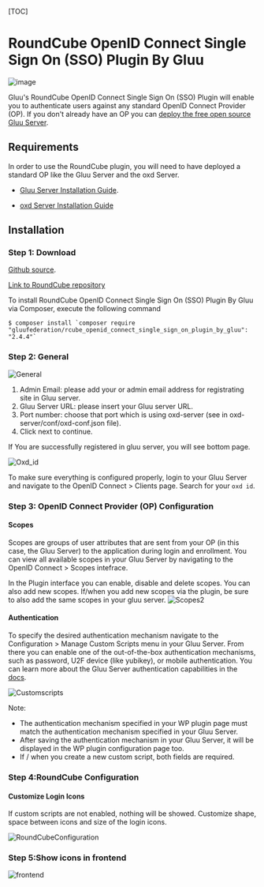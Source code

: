 [TOC]

# RoundCube OpenID Connect Single Sign On (SSO) Plugin By Gluu

![image](https://raw.githubusercontent.com/GluuFederation/gluu-sso-RoundCube-plugin/master/plugin.jpg)

Gluu's RoundCube OpenID Connect Single Sign On (SSO) Plugin will enable you to authenticate users against any standard OpenID Connect Provider (OP). If you don't already have an OP you can [deploy the free open source Gluu Server](https://gluu.org/docs/deployment).  

## Requirements
In order to use the RoundCube plugin, you will need to have deployed a standard OP like the Gluu Server and the oxd Server.

* [Gluu Server Installation Guide](https://www.gluu.org/docs/deployment/).

* [oxd Server Installation Guide](https://oxd.gluu.org/docs/oxdserver/install/)


## Installation
 
### Step 1: Download

[Github source](https://github.com/GluuFederation/rcube_openid_connect_single_sign_on_plugin_by_gluu/archive/v2.4.4.zip).

[Link to RoundCube repository](https://plugins.roundcube.net/packages/gluufederation/rcube_openid_connect_single_sign_on_plugin_by_gluu)

To install RoundCube OpenID Connect Single Sign On (SSO) Plugin By Gluu via Composer, execute the following command 

```
$ composer install `composer require "gluufederation/rcube_openid_connect_single_sign_on_plugin_by_gluu": "2.4.4"`

```

### Step 2: General
![General](https://raw.githubusercontent.com/GluuFederation/gluu-sso-RoundCube-plugin/master/docu/6.png)  

1. Admin Email: please add your or admin email address for registrating site in Gluu server.
2. Gluu Server URL: please insert your Gluu server URL.
3. Port number: choose that port which is using oxd-server (see in oxd-server/conf/oxd-conf.json file).
4. Click next to continue.

If You are successfully registered in gluu server, you will see bottom page.

![Oxd_id](https://https://raw.githubusercontent.com/GluuFederation/gluu-sso-RoundCube-plugin/master/docu/7.png)

To make sure everything is configured properly, login to your Gluu Server and navigate to the OpenID Connect > Clients page. Search for your `oxd id`.


### Step 3: OpenID Connect Provider (OP) Configuration

#### Scopes
Scopes are groups of user attributes that are sent from your OP (in this case, the Gluu Server) to the application during login and enrollment. You can view all available scopes in your Gluu Server by navigating to the OpenID Connect > Scopes intefrace. 

In the Plugin interface you can enable, disable and delete scopes. You can also add new scopes. If/when you add new scopes via the plugin, be sure to also add the same scopes in your gluu server. 
![Scopes2](https://raw.githubusercontent.com/GluuFederation/gluu-sso-RoundCube-plugin/master/docu/9.png) 

#### Authentication
To specify the desired authentication mechanism navigate to the Configuration > Manage Custom Scripts menu in your Gluu Server. From there you can enable one of the out-of-the-box authentication mechanisms, such as password, U2F device (like yubikey), or mobile authentication. You can learn more about the Gluu Server authentication capabilities in the [docs](https://gluu.org/docs/multi-factor/intro/).

![Customscripts](https://raw.githubusercontent.com/GluuFederation/gluu-sso-RoundCube-plugin/master/docu/10.png) 

Note:    
- The authentication mechanism specified in your WP plugin page must match the authentication mechanism specified in your Gluu Server.     
- After saving the authentication mechanism in your Gluu Server, it will be displayed in the WP plugin configuration page too.      
- If / when you create a new custom script, both fields are required. 

### Step 4:RoundCube Configuration

#### Customize Login Icons
 
If custom scripts are not enabled, nothing will be showed. Customize shape, space between icons and size of the login icons.

![RoundCubeConfiguration](https://raw.githubusercontent.com/GluuFederation/gluu-sso-RoundCube-plugin/master/docu/11.png)  

### Step 5:Show icons in frontend

![frontend](https://raw.githubusercontent.com/GluuFederation/gluu-sso-RoundCube-plugin/master/docu/12.png) 
